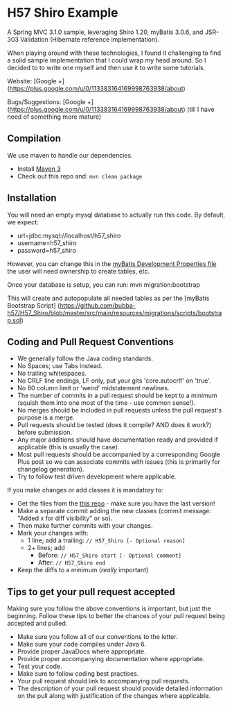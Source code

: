 H57 Shiro Example
=================

A Spring MVC 3.1.0 sample, leveraging Shiro 1.20, myBatis 3.0.6, and JSR-303 Validation (Hibernate reference implementation).

When playing around with these technologies, I found it challenging to find a solid sample implementation that I could wrap my head around. So I decided to to write one myself and then use it to write some tutorials.

Website: [Google +] (https://plus.google.com/u/0/113383164169998763938/about)

Bugs/Suggestions: [Google +] (https://plus.google.com/u/0/113383164169998763938/about) (till I have need of something more mature)

Compilation
-----------

We use maven to handle our dependencies.

* Install [Maven 3](http://maven.apache.org/download.html)
* Check out this repo and: `mvn clean package`

Installation
------------
You will need an empty mysql database to actually run this code. By default, we expect:

* url=jdbc:mysql://localhost/h57_shiro
* username=h57_shiro
* password=h57_shiro

However, you can change this in the [myBatis Development Properties file](https://github.com/bubba-h57/H57_Shiro/blob/master/src/main/resources/migrations/environments/development.properties) the user will need ownership to create tables, etc.

Once your database is setup, you can run: mvn migration:bootstrap

This will create and autopopulate all needed tables as per the [myBatis Bootstrap Script] (https://github.com/bubba-h57/H57_Shiro/blob/master/src/main/resources/migrations/scripts/bootstrap.sql)

Coding and Pull Request Conventions
-----------

* We generally follow the Java coding standards.
* No Spaces; use Tabs instead.
* No trailing whitespaces.
* No CRLF line endings, LF only, put your gits 'core.autocrlf' on 'true'.
* No 80 column limit or 'weird' midstatement newlines.
* The number of commits in a pull request should be kept to a minimum (squish them into one most of the time - use common sense!).
* No merges should be included in pull requests unless the pull request's purpose is a merge.
* Pull requests should be tested (does it compile? AND does it work?) before submission.
* Any major additions should have documentation ready and provided if applicable (this is usually the case).
* Most pull requests should be accompanied by a corresponding Google Plus post so we can associate commits with issues (this is primarily for changelog generation).
* Try to follow test driven development where applicable.

If you make changes or add classes it is mandatory to:

* Get the files from the [this repo](https://github.com/bubba-h57/H57_Shiro) - make sure you have the last version!
* Make a separate commit adding the new classes (commit message: "Added x for diff visibility" or so).
* Then make further commits with your changes.
* Mark your changes with:
    * 1 line; add a trailing: `// H57_Shiro [- Optional reason]`
    * 2+ lines; add
        * Before: `// H57_Shiro start [- Optional comment]`
        * After: `// H57_Shiro end`
* Keep the diffs to a minimum (*really* important)

Tips to get your pull request accepted
-----------
Making sure you follow the above conventions is important, but just the beginning. Follow these tips to better the chances of your pull request being accepted and pulled.

* Make sure you follow all of our conventions to the letter.
* Make sure your code compiles under Java 6.
* Provide proper JavaDocs where appropriate.
* Provide proper accompanying documentation where appropriate.
* Test your code.
* Make sure to follow coding best practises.
* Your pull request should link to accompanying pull requests.
* The description of your pull request should provide detailed information on the pull along with justification of the changes where applicable.